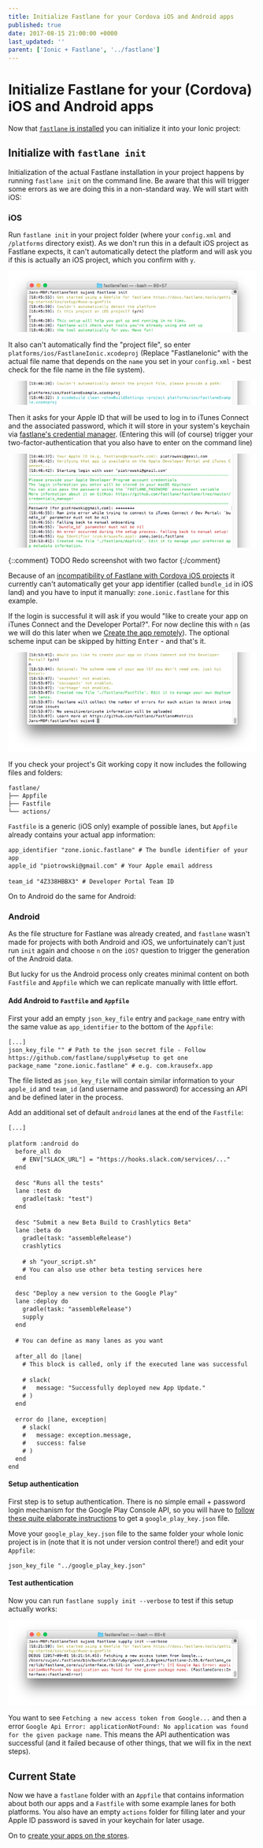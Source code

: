 ```yaml
---
title: Initialize Fastlane for your Cordova iOS and Android apps
published: true
date: 2017-08-15 21:00:00 +0000
last_updated: ''
parent: ['Ionic + Fastlane', '../fastlane']
---
```

# Initialize Fastlane for your (Cordova) iOS and Android apps

Now that [`fastlane` is installed](install-fastlane.md) you can initialize it into your Ionic project:

## Initialize with `fastlane init`

Initialization of the actual Fastlane installation in your project happens by running `fastlane init` on the command line. Be aware that this will trigger some errors as we are doing this in a non-standard way. We will start with iOS:

### iOS

Run `fastlane init` in your project folder (where your `config.xml` and `/platforms` directory exist). As we don't run this in a default iOS project as Fastlane expects, it can't automatically detect the platform and will ask you if this is actually an iOS project, which you confirm with `y`. 

![`fastlane init`](/assets/fastlane/fastlane-init-1.png)

It also can't automatically find the "project file", so enter `platforms/ios/FastlaneIonic.xcodeproj` (Replace "FastlaneIonic" with the actual file name that depends on the `name` you set in your `config.xml` - best check for the file name in the file system).

![`fastlane init`](/assets/fastlane/fastlane-init-2.png)

Then it asks for your Apple ID that will be used to log in to iTunes Connect and the associated password, which it will store in your system's keychain via [fastlane's credential manager](https://github.com/fastlane/fastlane/tree/master/credentials_manager). (Entering this will (of course) trigger your two-factor-authentication that you also have to enter on the command line)

![`fastlane init`](/assets/fastlane/fastlane-init-3.png)

{::comment}
TODO Redo screenshot with two factor
{:/comment}

Because of an [incompatibility of Fastlane with Cordova iOS projects](https://github.com/fastlane/fastlane/issues/10202) it currently can't automatically get your app identifier (called `bundle_id` in iOS land) and you have to input it manually: `zone.ionic.fastlane` for this example.

If the login is successful it will ask if you would "like to create your app on iTunes Connect and the Developer Portal?". For now decline this with `n` (as we will do this later when we [Create the app remotely](create-your-remote-app-with-fastlane.md)). The optional scheme input can be skipped by hitting <kbd>Enter</kbd> - and that's it.

![`fastlane init`](/assets/fastlane/fastlane-init-4.png)

If you check your project's Git working copy it now includes the following files and folders:

```
fastlane/
├── Appfile
├── Fastfile
└── actions/
```

`Fastfile` is a generic (iOS only) example of possible lanes, but `Appfile` already contains your actual app information:

```
app_identifier "zone.ionic.fastlane" # The bundle identifier of your app
apple_id "piotrowski@gmail.com" # Your Apple email address

team_id "4Z338HBBX3" # Developer Portal Team ID
```

On to Android do the same for Android:

### Android

As the file structure for Fastlane was already created, and `fastlane` wasn't made for projects with both Android and iOS, we unfortuinately can't just run `init` again and choose `n` on the `iOS?` question to trigger the generation of the Android data.

But lucky for us the Android process only creates minimal content on both `Fastfile` and `Appfile` which we can replicate manually with little effort.

#### Add Android to `Fastfile` and `Appfile` 

First your add an empty `json_key_file` entry and `package_name` entry with the same value as `app_identifier` to the bottom of the `Appfile`:

```
[...]
json_key_file "" # Path to the json secret file - Follow https://github.com/fastlane/supply#setup to get one
package_name "zone.ionic.fastlane" # e.g. com.krausefx.app
```

The file listed as `json_key_file` will contain similar information to your `apple_id` and `team_id` (and username and password) for accessing an API and be defined later in the process.

Add an additional set of default `android` lanes at the end of the `Fastfile`:

```
[...]

platform :android do
  before_all do
    # ENV["SLACK_URL"] = "https://hooks.slack.com/services/..."
  end

  desc "Runs all the tests"
  lane :test do
    gradle(task: "test")
  end

  desc "Submit a new Beta Build to Crashlytics Beta"
  lane :beta do
    gradle(task: "assembleRelease")
    crashlytics

    # sh "your_script.sh"
    # You can also use other beta testing services here
  end

  desc "Deploy a new version to the Google Play"
  lane :deploy do
    gradle(task: "assembleRelease")
    supply
  end

  # You can define as many lanes as you want

  after_all do |lane|
    # This block is called, only if the executed lane was successful

    # slack(
    #   message: "Successfully deployed new App Update."
    # )
  end

  error do |lane, exception|
    # slack(
    #   message: exception.message,
    #   success: false
    # )
  end
end
```

#### Setup authentication

First step is to setup authentication. There is no simple email + password login mechanism for the Google Play Console API, so you will have to [follow these quite elaborate instructions](https://docs.fastlane.tools/getting-started/android/setup/#collect-your-google-credentials) to get a `google_play_key.json` file.

Move your `google_play_key.json` file to the same folder your whole Ionic project is in (note that it is not under version control there!) and edit your `Appfile`:

```
json_key_file "../google_play_key.json"
```

#### Test authentication

Now you can run `fastlane supply init --verbose` to test if this setup actually works:

![`fastlane supply init` to test API](/assets/fastlane/fastlane-supply-init-api-test.png)

You want to see `Fetching a new access token from Google...` and then a error `Google Api Error: applicationNotFound: No application was found for the given package name`. This means the API authentication was successful (and it failed because of other things, that we will fix in the next steps).

## Current State

Now we have a `fastlane` folder with an `Appfile` that contains information about both our apps and a `Fastfile` with some example lanes for both platforms. You also have an empty `actions` folder for filling later and your Apple ID password is saved in your keychain for later usage.

On to [create your apps on the stores](create-your-remote-app-with-fastlane.md).
